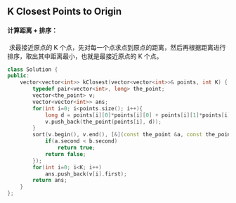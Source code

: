 ## K Closest Points to Origin

#### 计算距离 + 排序：

​		求最接近原点的 K 个点，先对每一个点求点到原点的距离，然后再根据距离进行排序，取出其中距离最小，也就是最接近原点的 K 个点。

```c++
class Solution {
public:
    vector<vector<int>> kClosest(vector<vector<int>>& points, int K) {
        typedef pair<vector<int>, long> the_point;
        vector<the_point> v;
        vector<vector<int>> ans;
        for(int i=0; i<points.size(); i++){
            long d = points[i][0]*points[i][0] + points[i][1]*points[i][1];
            v.push_back(the_point(points[i], d));
        }
        sort(v.begin(), v.end(), [&](const the_point &a, const the_point b){
            if(a.second < b.second)
                return true;
            return false;
        });
        for(int i=0; i<K; i++)
            ans.push_back(v[i].first);
        return ans;
    }
};
```

